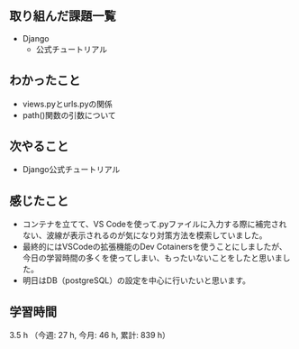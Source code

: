 ## 取り組んだ課題一覧
- Django
    - 公式チュートリアル

## わかったこと
- views.pyとurls.pyの関係
- path()関数の引数について

## 次やること
- Django公式チュートリアル    

## 感じたこと
- コンテナを立てて、VS Codeを使って.pyファイルに入力する際に補完されない、波線が表示されるのが気になり対策方法を模索していました。
- 最終的にはVSCodeの拡張機能のDev Cotainersを使うことにしましたが、今日の学習時間の多くを使ってしまい、もったいないことをしたと思いました。 
- 明日はDB（postgreSQL）の設定を中心に行いたいと思います。   
    
## 学習時間
3.5 h （今週: 27 h, 今月: 46 h, 累計: 839 h）